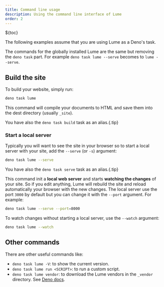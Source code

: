 ```yaml
---
title: Command line usage
description: Using the command line interface of Lume
order: 2
---
```


${toc}

The following examples assume that you are using Lume as a Deno's task.

The commands for the globally installed Lume are the same but removing the
`deno task` part. For example `deno task lume --serve` becomes to
`lume --serve`.

## Build the site

To build your website, simply run:

```sh
deno task lume
```

This command will compile your documents to HTML and save them into the dest
directory (usually `_site`).

You have also the `deno task build` task as an alias.{.tip}

### Start a local server

Typically you will want to see the site in your browser so to start a local
server with your site, add the `--serve` (or `-s`) argument:

```sh
deno task lume --serve
```

You have also the `deno task serve` task as an alias.{.tip}

This command init a **local web server** and starts **watching the changes** of
your site. So if you edit anything, Lume will rebuild the site and reload
automatically your browser with the new changes. The local server use the port
`3000` by default but you can change it with the `--port` argument. For example:

```sh
deno task lume --serve --port=8000
```

To watch changes without starting a local server, use the `--watch` argument:

```sh
deno task lume --watch
```

## Other commands

There are other useful commands like:

- `deno task lume -V`: to show the current version.
- `deno task lume run <SCRIPT>`: to run a custom script.
- `deno task lume vendor`: to download the Lume vendors in the `_vendor`
  directory. See [Deno docs](https://deno.land/manual/tools/vendor).
